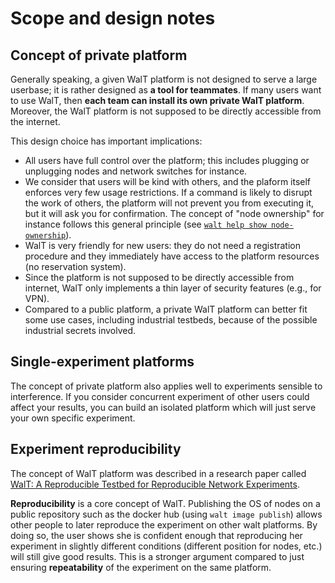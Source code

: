 
# Scope and design notes

## Concept of private platform

Generally speaking, a given WalT platform is not designed to serve a large userbase; it is rather designed as **a tool for teammates**.
If many users want to use WalT, then **each team can install its own private WalT platform**.
Moreover, the WalT platform is not supposed to be directly accessible from the internet.

This design choice has important implications:
* All users have full control over the platform; this includes plugging or unplugging nodes and network switches for instance.
* We consider that users will be kind with others, and the plaform itself enforces very few usage restrictions. If a command is likely to disrupt the work of others, the platform will not prevent you from executing it, but it will ask you for confirmation. The concept of "node ownership" for instance follows this general principle (see [`walt help show node-ownership`](node-ownership.md)).
* WalT is very friendly for new users: they do not need a registration procedure and they immediately have access to the platform resources (no reservation system).
* Since the platform is not supposed to be directly accessible from internet, WalT only implements a thin layer of security features (e.g., for VPN).
* Compared to a public platform, a private WalT platform can better fit some use cases, including industrial testbeds, because of the possible industrial secrets involved.


## Single-experiment platforms

The concept of private platform also applies well to experiments sensible to interference.
If you consider concurrent experiment of other users could affect your results, you can build an isolated platform which will just serve your own specific experiment.


## Experiment reproducibility

The concept of WalT platform was described in a research paper called [WalT: A Reproducible Testbed for Reproducible Network Experiments](https://hal.science/hal-01287566).

**Reproducibility** is a core concept of WalT.
Publishing the OS of nodes on a public repository such as the docker hub (using `walt image publish`) allows other people to later reproduce the experiment on other walt platforms.
By doing so, the user shows she is confident enough that reproducing her experiment in slightly different conditions (different position for nodes, etc.) will still give good results.
This is a stronger argument compared to just ensuring **repeatability** of the experiment on the same platform.
